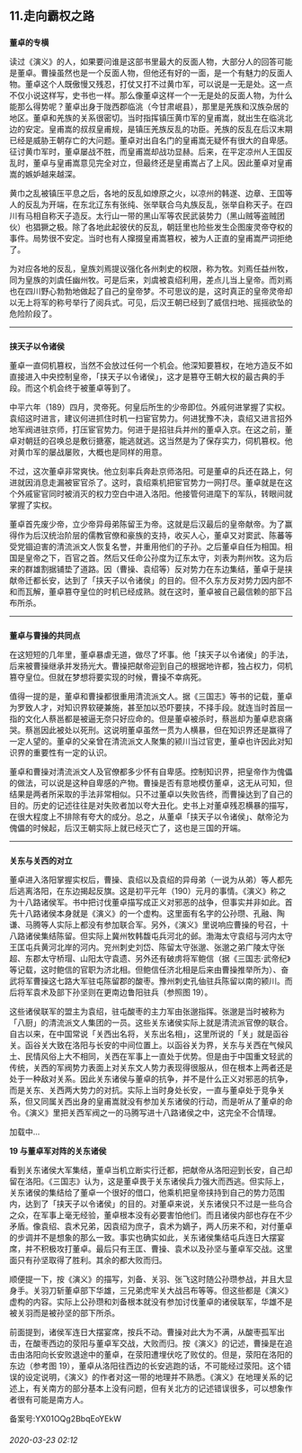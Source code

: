 ## 11.走向霸权之路

### 
**董卓的专横**



 读过《演义》的人，如果要问谁是这部书里最大的反面人物，大部分人的回答可能是董卓。曹操虽然也是一个反面人物，但他还有好的一面，是一个有魅力的反面人物。董卓这个人既傲慢又残忍，打仗又打不过黄巾军，可以说是一无是处。这一点不仅小说这样写，史书也一样。那么像董卓这样一个一无是处的反面人物，为什么能那么得势呢？董卓出身于陇西郡临洮（今甘肃岷县），那里是羌族和汉族杂居的地区。董卓和羌族的关系很密切。当时指挥镇压黄巾军的皇甫嵩，就出生在临洮北边的安定。皇甫嵩的叔叔皇甫规，是镇压羌族反乱的功臣。羌族的反乱在后汉末期已经是威胁王朝存亡的大问题。董卓对出自名门的皇甫嵩无疑怀有很大的自卑感。征讨黄巾军时，董卓屡战不胜，而皇甫嵩却战功显赫。后来，在平定凉州人王国反乱时，董卓与皇甫嵩意见完全对立，但最终还是皇甫嵩占了上风。因此董卓对皇甫嵩的嫉妒越来越深。
 



 黄巾之乱被镇压平息之后，各地的反乱如燎原之火，以凉州的韩遂、边章、王国等人的反乱为开端，在东北辽东有张纯、张举联合乌丸族反乱，张举自称天子。在四川有马相自称天子造反。太行山一带的黑山军等农民武装势力（黑山贼等盗贼团伙）也猖獗之极。除了各地此起彼伏的反乱，朝廷里也险些发生企图废灵帝夺权的事件。局势很不安定。当时也有人撺掇皇甫嵩篡权，被为人正直的皇甫嵩严词拒绝了。
 



 为对应各地的反乱，皇族刘焉提议强化各州刺史的权限，称为牧。刘焉任益州牧，同为皇族的刘虞任幽州牧。可是后来，刘虞被袁绍利用，差点儿当上皇帝。而刘焉也在四川野心勃勃地做起了自己的皇帝梦。不可思议的是，这时真正的皇帝灵帝却以无上将军的称号举行了阅兵式。可见，后汉王朝已经到了威信扫地、摇摇欲坠的危险阶段了。
 




---


### 
**挟天子以令诸侯**



 董卓一直伺机篡权，当然不会放过任何一个机会。他深知要篡权，在地方造反不如直接进入中央控制皇帝，「挟天子以令诸侯」，这才是篡夺王朝大权的最古典的手段。而这个机会终于被董卓等到了。
 



 中平六年（189）四月，灵帝死。何皇后所生的少帝即位。外戚何进掌握了实权。袁绍这时进言，建议何进抓住时机一扫宦官势力。何进犹豫不决，袁绍又进言招外地军阀进驻京师，打压宦官势力。何进于是招驻兵并州的董卓入京。在这之前，董卓对朝廷的召唤总是敷衍搪塞，能逃就逃。这当然是为了保存实力，伺机篡权。他对黄巾军的屡战屡败，大概也是同样的用意。
 



 不过，这次董卓非常爽快。他立刻率兵奔赴京师洛阳。可是董卓的兵还在路上，何进就因消息走漏被宦官杀了。这时，袁绍乘机把宦官势力一网打尽。董卓就是在这个外戚宦官同时被消灭的权力空白中进入洛阳。他接管何进麾下的军队，转眼间就掌握了实权。
 



 董卓首先废少帝，立少帝异母弟陈留王为帝。这就是后汉最后的皇帝献帝。为了赢得作为后汉统治阶层的儒教官僚和豪族的支持，收买人心，董卓又对窦武、陈蕃等受党锢迫害的清流派文人恢复名誉，并重用他们的子孙。之后董卓自任为相国。相国是皇帝之下，百官之首。然后又任命公孙度为辽东太守，刘表为荆州牧。这为后来的群雄割据铺垫了道路。因（曹操、袁绍等）反对势力在东边集结，董卓于是挟献帝迁都长安，达到了「挟天子以令诸侯」的目的。但不久东方反对势力因内部不和而瓦解，董卓篡夺皇位的时机已经成熟。就在这时，董卓被自己最信赖的部下吕布所杀。
 




---


### 
**董卓与曹操的共同点**



 在这短短的几年里，董卓暴虐无道，做尽了坏事。他「挟天子以令诸侯」的手法，后来被曹操继承并发扬光大。曹操把献帝迎到自己的根据地许都，独占权力，伺机篡夺皇位。但就在梦想将要实现的时候，曹操不幸病死。
 



 值得一提的是，董卓和曹操都很重用清流派文人。据《三国志》等书的记载，董卓为罗致人才，对知识界软硬兼施，甚至加以恐吓要挟，不择手段。就连当时首屈一指的文化人蔡邕都是被逼无奈只好应命的。但是董卓被杀时，蔡邕却为董卓悲哀痛哭。蔡邕因此被处以死刑。这说明董卓虽然一贯为人横暴，但在知识界还是赢得了一定人望的。董卓的父亲曾在清流派文人聚集的颍川当过官吏，董卓也许因此对知识界的重要性有一定的认识。
 



 董卓和曹操对清流派文人及官僚都多少怀有自卑感。控制知识界，把皇帝作为傀儡的做法，可以说是这种自卑感的产物。曹操是否有意地模仿董卓，这无从可知，但结果是两者所采取的手法非常相似。只不过董卓以失败告终，而曹操达到了自己的目的。历史的记述往往是对失败者加以夸大丑化。史书上对董卓残忍横暴的描写，在很大程度上不排除有夸大的成分。总之，从董卓「挟天子以令诸侯」、献帝沦为傀儡的时候起，后汉王朝实际上就已经灭亡了，这也是三国的开端。
 




---


### 
**关东与关西的对立**



 董卓进入洛阳掌握实权后，曹操、袁绍以及袁绍的异母弟（一说为从弟）等人都先后逃离洛阳，在东边揭起反旗。这是初平元年（190）元月的事情。《演义》称之为十八路诸侯军。书中把讨伐董卓描写成正义对邪恶的战争，但事实并非如此。首先十八路诸侯本身就是《演义》的一个虚构。这里面有名字的公孙瓒、孔融、陶谦、马腾等人实际上都没有参加联合军。另外，《演义》里说响应曹操的号召，十八路诸侯集结陈留。但实际上冀州牧韩馥屯兵河北的邺。渤海太守袁绍与河内太守王匡屯兵黄河北岸的河内。兖州刺史刘岱、陈留太守张邈、张邈之弟广陵太守张超、东郡太守桥瑁、山阳太守袁遗、另外还有破虏将军鲍信（据《三国志·武帝纪》等记载，这时鲍信的官职为济北相。但鲍信任济北相是后来由曹操推举所为）、奋武将军曹操这七路大军驻屯陈留郡的酸枣。豫州刺史孔伷驻兵陈留以南的颍川。而后将军袁术及部下孙坚则在更南边鲁阳驻兵（参照图 19）。
 



 这些诸侯联军的盟主为袁绍，驻屯酸枣的主力军由张邈指挥。张邈是当时被称为「八厨」的清流派文人集团的一员。这些关东诸侯实际上就是清流派官僚的联合。自古以来，在中国常说「关西出名将，关东出名相」，这里所说的「关」就是函谷关。函谷关大致在洛阳与长安的中间位置上。以函谷关为界，关东与关西在气候风土、民情风俗上大不相同，关西在军事上一直处于优势。但是由于中国重文轻武的传统，关西的军阀势力表面上对关东文人势力表现得很服从，但在根本上两者还是处于一种敌对关系。因此关东诸侯与董卓的抗争，并不是什么正义对邪恶的抗争，而是关东、关西两大势力的对抗。实际上当时身处长安，一直与董卓处于竞争关系，但又同属关西出身的皇甫嵩就没有参加关东诸侯的行动，而是听从了董卓的命令。《演义》里把关西军阀之一的马腾写进十八路诸侯之中，这完全不合情理。
 



![]()加载中...




**19 与董卓军对阵的关东诸侯** 




 看到关东诸侯大军集结，董卓当机立断实行迁都，把献帝从洛阳迎到长安，自己却留在洛阳。《三国志》认为，这是董卓畏于关东诸侯兵力强大而西逃。但实际上，关东诸侯的集结给了董卓一个很好的借口，他乘机把皇帝挟持到自己的势力范围内，达到了「挟天子以令诸侯」的目的。对董卓来说，关东诸侯只不过是一些乌合之众，在军事上毫无经验，董卓根本没有必要害怕他们。而且诸侯内部也存在不少矛盾。像袁绍、袁术兄弟，因袁绍为庶子，袁术为嫡子，两人历来不和，对付董卓的步调并不是想象的那么一致。事实也确实如此，关东诸侯集结屯兵连日大摆宴席，并不积极攻打董卓。最后只有王匡、曹操、袁术以及孙坚与董卓军交战。这里面只有孙坚取得了胜利。其余的都大败而归。
 



 顺便提一下，按《演义》的描写，刘备、关羽、张飞这时随公孙瓒参战，并且大显身手。关羽刀斩董卓部下华雄，三兄弟虎牢关大战吕布等等。但这些都是《演义》虚构的内容。实际上公孙瓒和刘备根本就没有参加讨伐董卓的诸侯联军，华雄不是被关羽而是被孙坚的部下所杀。
 



 前面提到，诸侯军连日大摆宴席，按兵不动。曹操对此大为不满，从酸枣孤军出击，在酸枣西边的荥阳与董卓军交战，大败而归。按《演义》的记述，曹操是在追击由洛阳向长安败退途中的董卓，在荥阳遭埋伏吃了败仗的。但是，荥阳在洛阳的东边（参考图 19），董卓从洛阳往西边的长安逃跑的话，不可能经过荥阳。这个错误的设定说明，《演义》的作者对这一带的地理并不熟悉。《演义》在地理关系的记述上，有关南方的部分基本上没有问题，但有关北方的记述错误很多，可以想象作者很有可能是南方人。
 



备案号:YX01OQg2BbqEoYEkW


###### 2020-03-23 02:12
